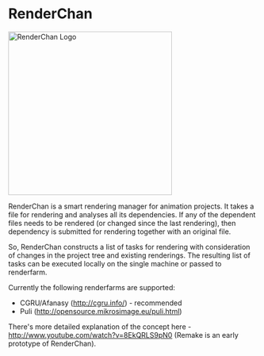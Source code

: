 RenderChan
==========

<img src="http://artwork.morevnaproject.org/albums/2016-06-13-renderchan-logo-v2/2016-06-13-logo-alpha.png" alt="RenderChan Logo" height=330 title="RenderChan mascot by Anastasia Majzhegisheva" />

RenderChan is a smart rendering manager for animation projects. It takes a file for rendering  and analyses all its dependencies. If any of the dependent files needs to be rendered (or changed since the last rendering), then dependency is submitted for rendering together with an original file.

So, RenderChan constructs a list of tasks for rendering with consideration of changes in the project tree and existing renderings. The resulting list of tasks can be executed locally on the single machine or passed to renderfarm.

Currently the following renderfarms are supported:
 * CGRU/Afanasy (http://cgru.info/) - recommended
 * Puli (http://opensource.mikrosimage.eu/puli.html)

There's more detailed explanation of the concept here - http://www.youtube.com/watch?v=8EkQRLS9pN0 (Remake is an early prototype of RenderChan).﻿

